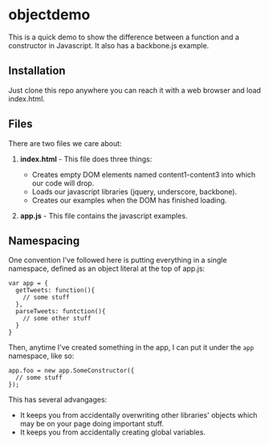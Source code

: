 objectdemo
==========

This is a quick demo to show the difference between a function and a constructor in Javascript. It also has a backbone.js example.

## Installation

Just clone this repo anywhere you can reach it with a web browser and load index.html.

## Files

There are two files we care about:

1. **index.html** - This file does three things:
	* Creates empty DOM elements named content1-content3 into which our code will drop.
	* Loads our javascript libraries (jquery, underscore, backbone).
	* Creates our examples when the DOM has finished loading.
	
2. **app.js** - This file contains the javascript examples.

## Namespacing

One convention I've followed here is putting everything in a single namespace, defined as an object literal at the top of app.js:

	var app = {
	  getTweets: function(){
	    // some stuff
	  },
	  parseTweets: funtction(){
	    // some other stuff		
	  }
	}      	

Then, anytime I've created something in the app, I can put it under the `app` namespace, like so:

	app.foo = new app.SomeConstructor({
	  // some stuff
	});

This has several advangages:

* It keeps you from accidentally overwriting other libraries' objects which may be on your page doing important stuff.
* It keeps you from accidentally creating global variables.

